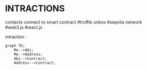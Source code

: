 # INTRACTIONS
contacts connect to smart contract 
#truffle unbox
#sepolia network
#web3.js
#react.js
                                                                     
intraction :

```mermaid
graph TD;
    Me-->Abi;
    Me-->Address;
    Abi-->Contract;
    Address-->Contract;
```
